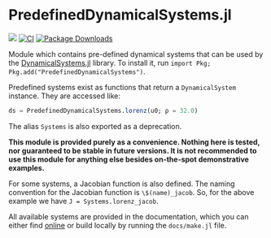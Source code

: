 # PredefinedDynamicalSystems.jl

[![](https://img.shields.io/badge/docs-dev-blue.svg)](https://JuliaDynamics.github.io/PredefinedDynamicalSystems.jl/dev)
[![CI](https://github.com/JuliaDynamics/PredefinedDynamicalSystems.jl/workflows/CI/badge.svg)](https://github.com/JuliaDynamics/PredefinedDynamicalSystems.jl/actions?query=workflow%3ACI)
[![Package Downloads](https://shields.io/endpoint?url=https://pkgs.genieframework.com/api/v1/badge/PredefinedDynamicalSystems)](https://pkgs.genieframework.com?packages=PredefinedDynamicalSystems)

Module which contains pre-defined dynamical systems that can be used by the [DynamicalSystems.jl](https://juliadynamics.github.io/DynamicalSystems.jl/dev/) library.
To install it, run `import Pkg; Pkg.add("PredefinedDynamicalSystems")`.

Predefined systems exist as functions that
return a `DynamicalSystem` instance. They are accessed like:
```julia
ds = PredefinedDynamicalSystems.lorenz(u0; ρ = 32.0)
```
The alias `Systems` is also exported as a deprecation.

**This module is provided purely as a convenience.
Nothing here is tested, nor guaranteed to be stable in future versions.
It is not recommended to use this module for anything else besides
on-the-spot demonstrative examples.**

For some systems, a Jacobian function is also defined.
The naming convention for the Jacobian function is `\$(name)_jacob`.
So, for the above example we have `J = Systems.lorenz_jacob`.

All available systems are provided in the documentation, which you can either find [online](https://juliadynamics.github.io/PredefinedDynamicalSystems.jl/dev/) or build locally by running the `docs/make.jl` file.
